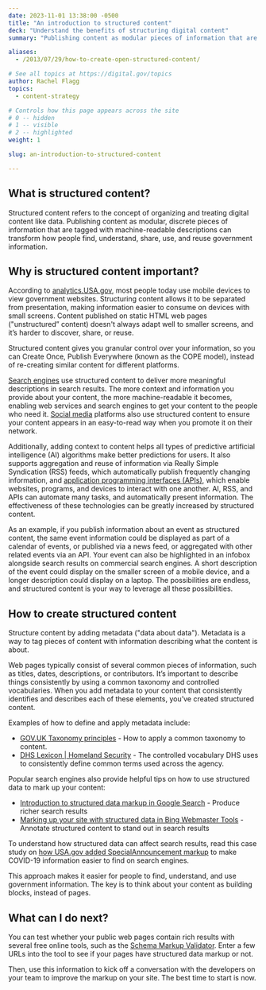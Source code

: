 ```yaml
---
date: 2023-11-01 13:38:00 -0500
title: "An introduction to structured content"
deck: "Understand the benefits of structuring digital content"
summary: "Publishing content as modular pieces of information that are tagged with machine-readable descriptions can transform how people find, understand, share, use, and reuse government information."

aliases:
  - /2013/07/29/how-to-create-open-structured-content/

# See all topics at https://digital.gov/topics
author: Rachel Flagg
topics:
  - content-strategy

# Controls how this page appears across the site
# 0 -- hidden
# 1 -- visible
# 2 -- highlighted
weight: 1

slug: an-introduction-to-structured-content

---
```


## What is structured content?

Structured content refers to the concept of organizing and treating digital content like data. Publishing content as modular, discrete pieces of information that are tagged with machine-readable descriptions can transform how people find, understand, share, use, and reuse government information.

## Why is structured content important?

According to [analytics.USA.gov](https://analytics.usa.gov/), most people today use mobile devices to view government websites. Structuring content allows it to be separated from presentation, making information easier to consume on devices with small screens. Content published on static HTML web pages ("unstructured” content) doesn't always adapt well to smaller screens, and it’s harder to discover, share, or reuse.

Structured content gives you granular control over your information, so you can Create Once, Publish Everywhere (known as the COPE model), instead of re-creating similar content for different platforms.

<!-- {{< legacy-img src="2013/12/structured-content-cope-strategy-graphic.jpg" alt="Diagram showing how content can be repurposed for multiple platforms" >}} -->

[Search engines](https://digital.gov/topics/search-engine-optimization/) use structured content to deliver more meaningful descriptions in search results. The more context and information you provide about your content, the more machine-readable it becomes, enabling web services and search engines to get your content to the people who need it. [Social media](https://digital.gov/topics/social-media/) platforms also use structured content to ensure your content appears in an easy-to-read way when you promote it on their network.

Additionally, adding context to content helps all types of predictive artificial intelligence (AI) algorithms make better predictions for users. It also supports aggregation and reuse of information via Really Simple Syndication (RSS) feeds, which automatically publish frequently changing information, and [application programming interfaces (APIs)](https://digital.gov/topics/api/), which enable websites, programs, and devices to interact with one another. AI, RSS, and APIs can automate many tasks, and automatically present information. The effectiveness of these technologies can be greatly increased by structured content.

As an example, if you publish information about an event as structured content, the same event information could be displayed as part of a calendar of events, or published via a news feed, or aggregated with other related events via an API. Your event can also be highlighted in an infobox alongside search results on commercial search engines. A short description of the event could display on the smaller screen of a mobile device, and a longer description could display on a laptop. The possibilities are endless, and structured content is your way to leverage all these possibilities.

## How to create structured content

Structure content by adding metadata ("data about data"). Metadata is a way to tag pieces of content with information describing what the content is about.

Web pages typically consist of several common pieces of information, such as titles, dates, descriptions, or contributors. It’s important to describe things consistently by using a common taxonomy and controlled vocabularies. When you add metadata to your content that consistently identifies and describes each of these elements, you’ve created structured content.

Examples of how to define and apply metadata include:

- [GOV.UK Taxonomy principles](https://www.gov.uk/government/publications/govuk-topic-taxonomy-principles/govuk-taxonomy-principles) - How to apply a common taxonomy to content.
- [DHS Lexicon | Homeland Security](https://www.dhs.gov/publication/dhs-lexicon) - The controlled vocabulary DHS uses to consistently define common terms used across the agency.

Popular search engines also provide helpful tips on how to use structured data to mark up your content:

- [Introduction to structured data markup in Google Search](http://support.google.com/webmasters/bin/answer.py?hl=en&answer=99170&topic=21997&ctx=topic) - Produce richer search results
- [Marking up your site with structured data in Bing Webmaster Tools](https://www.bing.com/webmasters/help/marking-up-your-site-with-structured-data-3a93e731) - Annotate structured content to stand out in search results

To understand how structured data can affect search results, read this case study on [how USA.gov added SpecialAnnouncement markup](https://digital.gov/2020/05/11/experimenting-with-specialannouncement-markup/) to make COVID-19 information easier to find on search engines.

This approach makes it easier for people to find, understand, and use government information. The key is to think about your content as building blocks, instead of pages.

## What can I do next?

You can test whether your public web pages contain rich results with several free online tools, such as the [Schema Markup Validator](https://validator.schema.org/). Enter a few URLs into the tool to see if your pages have structured data markup or not.

Then, use this information to kick off a conversation with the developers on your team to improve the markup on your site. The best time to start is now.
